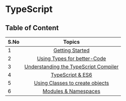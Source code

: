 # TypeScript

## Table of Content

| S.No |                                        Topics                                        |
|------|:------------------------------------------------------------------------------------:|
| 1    |                       [Getting Started](/1.Getting-Started.md)                       |
| 2    |           [Using Types for better-Code](/2.Using-Types-for-better-Code.md)           |
| 3    | [Understanding the TypeScript Compiler](/3.Understanding-the-TypeScript-Compiler.md) |
| 4    |                     [TypeScript & ES6](/4.TypeScript-and-ES6.md)                     |
| 5    |       [Using Classes to create objects](/5.Using-Classes-to-create-objects.md)       |
| 6    |                 [Modules & Namespaces](/6.Modules-and-Namespaces.md)                 |
